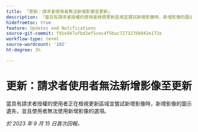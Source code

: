 ```yaml
---
title: 「更新：請求者使用者無法新增影像至更新」
description: 「當具有請求者授權的使用者檢視更新區域並嘗試新增影像時，新增影像的圖示遺失，使用者無法使用新增影像的選項。」
hidefromtoc: true
feature: Updates and Notifications
source-git-commit: f91e947afbd2ef5cec4f5bac7273276b842e172e
workflow-type: tm+mt
source-wordcount: '102'
ht-degree: 3%

---
```



# 更新：請求者使用者無法新增影像至更新

當具有請求者授權的使用者正在檢視更新區域並嘗試新增影像時，新增影像的圖示遺失，並且使用者無法使用新增影像的選項。

_於 2023 年 9 月 15 日首次回報。_
